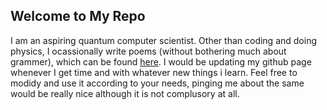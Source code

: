 ## Welcome to My Repo
I am an aspiring quantum computer scientist. Other than coding and doing physics, I ocassionally write poems (without bothering much about grammer), which can be found [here](http://27rohitb.blogspot.in). I would be updating my github page whenever I get time and with whatever new things i learn. Feel free to modidy and use it according to your needs, pinging me about the same would be really nice although it is not complusory at all.

